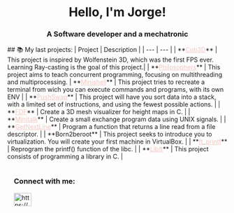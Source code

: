 <h1 align="center">Hello, I'm Jorge!</h1>
<h3 align="center">A Software developer and a mechatronic</h3>
## 📚 My last projects:
| Project | Description |
| --- | --- |
| **<a href="https://github.com/JLara-na/42Cub3D" target="_blank" style="color: #EFC7C2;">Cub3D</a>** | This project is inspired by Wolfenstein 3D, which was the first FPS ever. Learning Ray-casting is the goal of this project.|
| **<a href="https://github.com/JLara-na/42Philosophers" target="_blank" style="color: #EFC7C2;">Philosophers</a>** | This project aims to teach concurrent programming, focusing on multithreading and multiprocessing.
| **<a href="https://github.com/JLara-na/42Minishell" target="_blank" style="color: #EFC7C2;">Minishell</a>** | This project tries to recreate a terminal from wich you can execute commands and programs, with its own ENV |
| **<a href="https://github.com/JLara-na/42Madrid_Push_Swap" target="_blank" style="color: #EFC7C2;">PushSwap</a>** | This project will have you sort data into a stack, with a limited set of instructions, and using the fewest possible actions. |
| **<a href="https://github.com/JLara-na/42Madrid_FDF" target="_blank" style="color: #EFC7C2;">FDF</a>** | Create a 3D mesh visualizer for height maps in C. |
| **<a href="https://github.com/JLara-na/42Madrid_Minitalk" target="_blank" style="color: #EFC7C2;">Minitalk</a>** | Create a small exchange program data using UNIX signals. |
| **<a href="https://github.com/JLara-na/42Madrid_Get_next_line" target="_blank" style="color: #EFC7C2;">GetNextLine</a>** | Program a function that returns a line read from a file descriptor. |
| **Born2beroot** | This project seeks to introduce you to virtualization. You will create your first machine in VirtualBox. |
| **<a href="https://github.com/JLara-na/42Madrid_ft_printf" target="_blank" style="color: #EFC7C2;">ft_printf</a>** | Reprogram the printf() function of the libc. |
| **<a href="https://github.com/JLara-na/42Madrid_Libft" target="_blank" style="color: #EFC7C2;">Libft</a>** | This project consists of programming a library in C. |

<div style="display: flex;  justify-content: space-between; padding: 15px;">
    <div>
    <h3 align="left">Connect with me:</h3>
    <p align="left">
    <a href="https://www.linkedin.com/in/jorge-lara-naval" target="blank"><img align="center" src="https://raw.githubusercontent.com/rahuldkjain/github-profile-readme-generator/master/src/images/icons/Social/linked-in-alt.svg" alt="https://www.linkedin.com/in/jorge-lara-naval"
 height="30" width="40" /></a>
    </p>
    </div>
</div>
